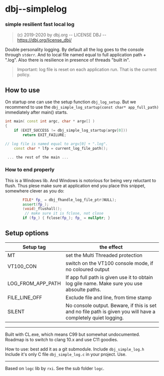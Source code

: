 # dbj--simplelog
### simple resilient fast local log

> (c) 2019-2020 by dbj.org   -- LICENSE DBJ -- https://dbj.org/license_dbj/ 

Double personality logging. By default all the log goes to 
the console through `stderr`. And to local file named equal to full application path + ".log".
Also there is resilience in presence of threads "built in".

> Important: log file is reset on each application run. That is the current policy.

## How to use

On startup one can use the setup function `dbj_log_setup`. But we recommend to use the `dbj_simple_log_startup(const char* app_full_path)` 
immediately after main() starts.

```cpp
int main( const int argc, char * argv[] )
{
    if (EXIT_SUCCESS != dbj_simple_log_startup(argv[0]))
        return EXIT_FAILURE;

// log file is named equal to argv[0] + ".log".
    const char * lfp = current_log_file_path();

 ... the rest of the main ...

```
### How to end properly

This is a Windows lib. And Windows is notorious for being very reluctant to flush. Thus plese make sure at application end
you place this snippet, somewhere clever as you do:

```cpp
        FILE* fp_ = dbj_fhandle_log_file_ptr(NULL);
        assert(fp_);
        (void)_flushall();
         // make sure it is fclose, not close
        if (fp_) { fclose(fp_); fp_ = nullptr; }
```

## Setup options

| Setup tag  | the effect  |
|---|---|
 MT | set the Multi Threaded protection
VT100_CON  | switch on the VT100 console mode, if no coloured output 
LOG_FROM_APP_PATH  | If app full path is given  use it to obtain log gile name. Make sure you use absoulte paths.
FILE_LINE_OFF | Exclude file and line, from time stamp 
SILENT | No console output. Beware, if this is set and no file path is given you will have a completely quiet logging. 


---

Built with CL.exe, which means C99 but somewhat undocumented. Roadmap is to switch to clang 10.x and use C11 goodies.

How to use: best add it as a git submodule. Include `dbj_simple_log.h` 
Include it's only C file  `dbj_simple_log.c` in your project. Use.

-------

Based on `logc` lib by `rxi`. See the sub folder `logc`.

